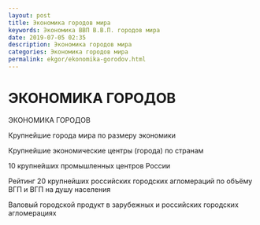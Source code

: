 ```yaml
---
layout: post
title: Экономика городов мира
keywords: Экономика ВВП В.В.П. городов мира
date: 2019-07-05 02:35
description: Экономика городов мира
categories: Экономика городов мира
permalink: ekgor/ekonomika-gorodov.html
---
```


# ЭКОНОМИКА ГОРОДОВ 

			

ЭКОНОМИКА ГОРОДОВ 


Крупнейшие города мира по размеру экономики


Крупнейшие экономические центры (города) по странам


10 крупнейших промышленных центров России


Рейтинг 20 крупнейших российских городских агломераций по объёму ВГП и ВГП на душу населения


Валовый городской продукт в зарубежных и российских городских агломерациях


			
